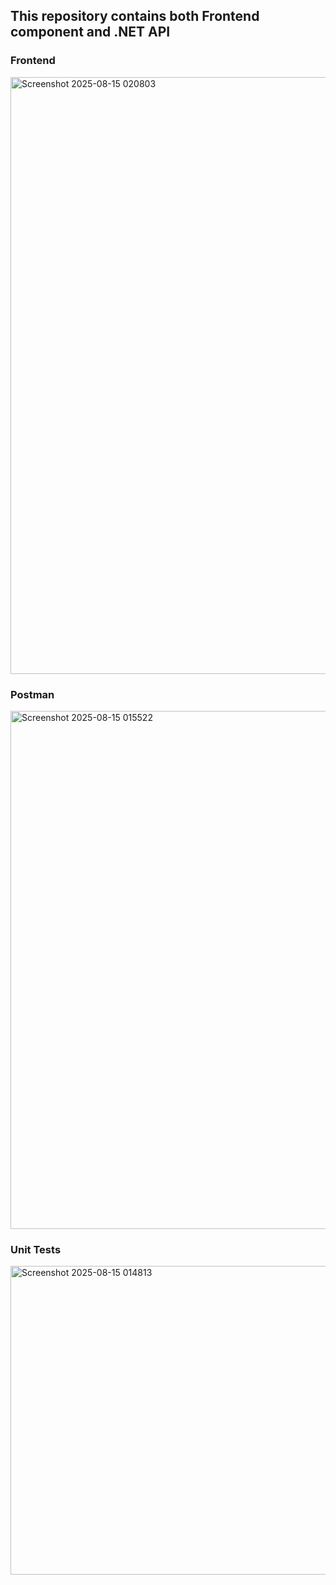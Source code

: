 ## This repository contains both Frontend component and .NET API

### Frontend
<img width="1919" height="955" alt="Screenshot 2025-08-15 020803" src="https://github.com/user-attachments/assets/34a11499-0fc2-434f-9e21-9ad24972eb92" />

### Postman
<img width="1759" height="829" alt="Screenshot 2025-08-15 015522" src="https://github.com/user-attachments/assets/e19afee5-fa57-4d52-958b-a96e7cd20481" />

### Unit Tests
<img width="990" height="494" alt="Screenshot 2025-08-15 014813" src="https://github.com/user-attachments/assets/80a1a7da-d01b-491f-a04e-77dff8a4dbf5" />
